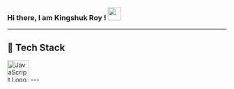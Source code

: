 ### Hi there, I am Kingshuk Roy ! <img src="https://raw.githubusercontent.com/MartinHeinz/MartinHeinz/master/wave.gif" width="30px">

---

🧰 Tech Stack
--
<img src="https://cdn.worldvectorlogo.com/logos/c.svg" alt="JavaScript Logo" width="50" height="50"/>
---


<!--
**Whitedevilfury/Whitedevilfury** is a ✨ _special_ ✨ repository because its `README.md` (this file) appears on your GitHub profile.

Here are some ideas to get you started:

- 🔭 I’m currently working on ...
- 🌱 I’m currently learning ...
- 👯 I’m looking to collaborate on ...
- 🤔 I’m looking for help with ...
- 💬 Ask me about ...
- 📫 How to reach me: ...
- 😄 Pronouns: ...
- ⚡ Fun fact: ...
-->
